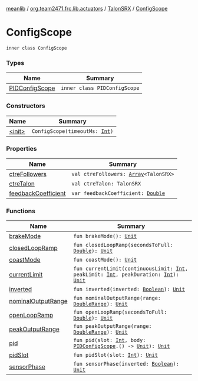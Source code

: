 [meanlib](../../../index.md) / [org.team2471.frc.lib.actuators](../../index.md) / [TalonSRX](../index.md) / [ConfigScope](./index.md)

# ConfigScope

`inner class ConfigScope`

### Types

| Name | Summary |
|---|---|
| [PIDConfigScope](-p-i-d-config-scope/index.md) | `inner class PIDConfigScope` |

### Constructors

| Name | Summary |
|---|---|
| [&lt;init&gt;](-init-.md) | `ConfigScope(timeoutMs: `[`Int`](https://kotlinlang.org/api/latest/jvm/stdlib/kotlin/-int/index.html)`)` |

### Properties

| Name | Summary |
|---|---|
| [ctreFollowers](ctre-followers.md) | `val ctreFollowers: `[`Array`](https://kotlinlang.org/api/latest/jvm/stdlib/kotlin/-array/index.html)`<TalonSRX>` |
| [ctreTalon](ctre-talon.md) | `val ctreTalon: TalonSRX` |
| [feedbackCoefficient](feedback-coefficient.md) | `var feedbackCoefficient: `[`Double`](https://kotlinlang.org/api/latest/jvm/stdlib/kotlin/-double/index.html) |

### Functions

| Name | Summary |
|---|---|
| [brakeMode](brake-mode.md) | `fun brakeMode(): `[`Unit`](https://kotlinlang.org/api/latest/jvm/stdlib/kotlin/-unit/index.html) |
| [closedLoopRamp](closed-loop-ramp.md) | `fun closedLoopRamp(secondsToFull: `[`Double`](https://kotlinlang.org/api/latest/jvm/stdlib/kotlin/-double/index.html)`): `[`Unit`](https://kotlinlang.org/api/latest/jvm/stdlib/kotlin/-unit/index.html) |
| [coastMode](coast-mode.md) | `fun coastMode(): `[`Unit`](https://kotlinlang.org/api/latest/jvm/stdlib/kotlin/-unit/index.html) |
| [currentLimit](current-limit.md) | `fun currentLimit(continuousLimit: `[`Int`](https://kotlinlang.org/api/latest/jvm/stdlib/kotlin/-int/index.html)`, peakLimit: `[`Int`](https://kotlinlang.org/api/latest/jvm/stdlib/kotlin/-int/index.html)`, peakDuration: `[`Int`](https://kotlinlang.org/api/latest/jvm/stdlib/kotlin/-int/index.html)`): `[`Unit`](https://kotlinlang.org/api/latest/jvm/stdlib/kotlin/-unit/index.html) |
| [inverted](inverted.md) | `fun inverted(inverted: `[`Boolean`](https://kotlinlang.org/api/latest/jvm/stdlib/kotlin/-boolean/index.html)`): `[`Unit`](https://kotlinlang.org/api/latest/jvm/stdlib/kotlin/-unit/index.html) |
| [nominalOutputRange](nominal-output-range.md) | `fun nominalOutputRange(range: `[`DoubleRange`](../../../org.team2471.frc.lib.math/-double-range.md)`): `[`Unit`](https://kotlinlang.org/api/latest/jvm/stdlib/kotlin/-unit/index.html) |
| [openLoopRamp](open-loop-ramp.md) | `fun openLoopRamp(secondsToFull: `[`Double`](https://kotlinlang.org/api/latest/jvm/stdlib/kotlin/-double/index.html)`): `[`Unit`](https://kotlinlang.org/api/latest/jvm/stdlib/kotlin/-unit/index.html) |
| [peakOutputRange](peak-output-range.md) | `fun peakOutputRange(range: `[`DoubleRange`](../../../org.team2471.frc.lib.math/-double-range.md)`): `[`Unit`](https://kotlinlang.org/api/latest/jvm/stdlib/kotlin/-unit/index.html) |
| [pid](pid.md) | `fun pid(slot: `[`Int`](https://kotlinlang.org/api/latest/jvm/stdlib/kotlin/-int/index.html)`, body: `[`PIDConfigScope`](-p-i-d-config-scope/index.md)`.() -> `[`Unit`](https://kotlinlang.org/api/latest/jvm/stdlib/kotlin/-unit/index.html)`): `[`Unit`](https://kotlinlang.org/api/latest/jvm/stdlib/kotlin/-unit/index.html) |
| [pidSlot](pid-slot.md) | `fun pidSlot(slot: `[`Int`](https://kotlinlang.org/api/latest/jvm/stdlib/kotlin/-int/index.html)`): `[`Unit`](https://kotlinlang.org/api/latest/jvm/stdlib/kotlin/-unit/index.html) |
| [sensorPhase](sensor-phase.md) | `fun sensorPhase(inverted: `[`Boolean`](https://kotlinlang.org/api/latest/jvm/stdlib/kotlin/-boolean/index.html)`): `[`Unit`](https://kotlinlang.org/api/latest/jvm/stdlib/kotlin/-unit/index.html) |
